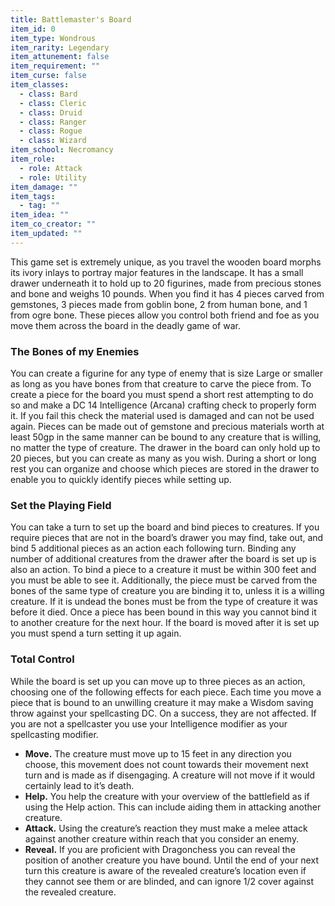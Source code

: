 ```yaml
---
title: Battlemaster's Board
item_id: 0
item_type: Wondrous
item_rarity: Legendary
item_attunement: false
item_requirement: ""
item_curse: false
item_classes: 
  - class: Bard
  - class: Cleric
  - class: Druid
  - class: Ranger
  - class: Rogue
  - class: Wizard
item_school: Necromancy
item_role: 
  - role: Attack 
  - role: Utility
item_damage: ""
item_tags: 
  - tag: ""
item_idea: ""
item_co_creator: ""
item_updated: ""
---
```



This game set is extremely unique, as you travel the wooden board morphs its ivory inlays to portray major features in the landscape. It has a small drawer underneath it to hold up to 20 figurines, made from precious stones and bone and weighs 10 pounds. When you find it has 4 pieces carved from gemstones, 3 pieces made from goblin bone, 2 from human bone, and 1 from ogre bone. These pieces allow you control both friend and foe as you move them across the board in the deadly game of war.

### The Bones of my Enemies
You can create a figurine for any type of enemy that is size Large or smaller as long as you have bones from that creature to carve the piece from. To create a piece for the board you must spend a short rest attempting to do so and make a DC 14 Intelligence (Arcana) crafting check to properly form it. If you fail this check the material used is damaged and can not be used again.
Pieces can be made out of gemstone and precious materials worth at least 50gp in the same manner can be bound to any creature that is willing, no matter the type of creature.
The drawer in the board can only hold up to 20 pieces, but you can create as many as you wish. During a short or long rest you can organize and choose which pieces are stored in the drawer to enable you to quickly identify pieces while setting up.

### Set the Playing Field
You can take a turn to set up the board and bind pieces to creatures. If you require pieces that are not in the board’s drawer you may find, take out, and bind 5 additional pieces as an action each following turn. Binding any number of additional creatures from the drawer after the board is set up is also an action. To bind a piece to a creature it must be within 300 feet and you must be able to see it. Additionally, the piece must be carved from the bones of the same type of creature you are binding it to, unless it is a willing creature. If it is undead the bones must be from the type of creature it was before it died. Once a piece has been bound in this way you cannot bind it to another creature for the next hour.
If the board is moved after it is set up you must spend a turn setting it up again.

### Total Control
While the board is set up you can move up to three pieces as an action, choosing one of the following effects for each piece. Each time you move a piece that is bound to an unwilling creature it may make a Wisdom saving throw against your spellcasting DC. On a success, they are not affected. If you are not a spellcaster you use your Intelligence modifier as your spellcasting modifier.

* **Move.** The creature must move up to 15 feet in any direction you choose, this movement does not count towards their movement next turn and is made as if disengaging. A creature will not move if it would certainly lead to it’s death.
* **Help.** You help the creature with your overview of the battlefield as if using the Help action. This can include aiding them in attacking another creature.
* **Attack.** Using the creature’s reaction they must make a melee attack against another creature within reach that you consider an enemy.
* **Reveal.** If you are proficient with Dragonchess you can reveal the position of another creature you have bound. Until the end of your next turn this creature is aware of the revealed creature’s location even if they cannot see them or are blinded, and can ignore 1/2 cover against the revealed creature.
